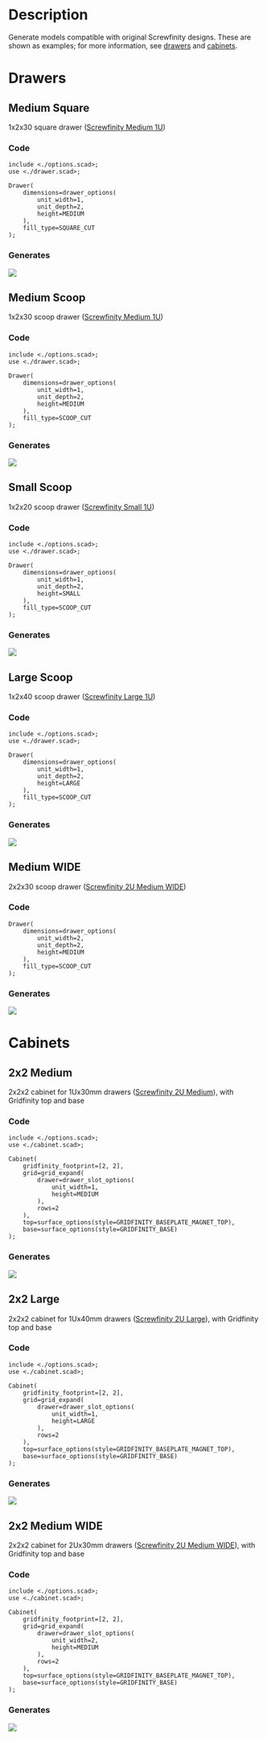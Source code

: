# Description

Generate models compatible with original Screwfinity designs.
These are shown as examples;
for more information,
see [drawers](../docs/drawers.md)
and [cabinets](../docs/cabinets.md).

# Drawers

## Medium Square

1x2x30 square drawer ([Screwfinity Medium 1U](
https://thangs.com/designer/ZombieHedgehog/3d-model/Screwfinity%20Unit%202U%20Medium%20-%20The%20Gridfinity%20Storage%20Unit-1027305
))

### Code

```openscad
include <./options.scad>;
use <./drawer.scad>;

Drawer(
    dimensions=drawer_options(
        unit_width=1,
        unit_depth=2,
        height=MEDIUM
    ),
    fill_type=SQUARE_CUT
);
```

### Generates

![](./images/drawer_square_1x2x30.png)

## Medium Scoop

1x2x30 scoop drawer ([Screwfinity Medium 1U](
https://thangs.com/designer/ZombieHedgehog/3d-model/Screwfinity%20Unit%202U%20Medium%20-%20The%20Gridfinity%20Storage%20Unit-1027305
))

### Code

```openscad
include <./options.scad>;
use <./drawer.scad>;

Drawer(
    dimensions=drawer_options(
        unit_width=1,
        unit_depth=2,
        height=MEDIUM
    ),
    fill_type=SCOOP_CUT
);
```

### Generates

![](./images/drawer_scoop_1x2x30.png)

## Small Scoop

1x2x20 scoop drawer ([Screwfinity Small 1U](
https://thangs.com/designer/ZombieHedgehog/3d-model/Screwfinity%20Unit%202U%20Small%20-%20The%20Gridfinity%20Storage%20Unit-1046954
))

### Code

```openscad
include <./options.scad>;
use <./drawer.scad>;

Drawer(
    dimensions=drawer_options(
        unit_width=1,
        unit_depth=2,
        height=SMALL
    ),
    fill_type=SCOOP_CUT
);
```

### Generates

![](./images/drawer_scoop_1x2x20.png)

## Large Scoop

1x2x40 scoop drawer ([Screwfinity Large 1U](
https://thangs.com/designer/ZombieHedgehog/3d-model/Screwfinity%20Unit%202U%20Large%20-%20The%20FREE%20Gridfinity%20Storage%20Unit-1081351
))

### Code

```openscad
include <./options.scad>;
use <./drawer.scad>;

Drawer(
    dimensions=drawer_options(
        unit_width=1,
        unit_depth=2,
        height=LARGE
    ),
    fill_type=SCOOP_CUT
);
```

### Generates

![](./images/drawer_scoop_1x2x40.png)

## Medium WIDE

2x2x30 scoop drawer ([Screwfinity 2U Medium WIDE](
https://thangs.com/designer/ZombieHedgehog/3d-model/Screwfinity%20Unit%202U%20Medium%20WIDE%20-%20The%20Gridfinity%20Storage%20Unit-1034369
))

### Code

```openscad
Drawer(
    dimensions=drawer_options(
        unit_width=2,
        unit_depth=2,
        height=MEDIUM
    ),
    fill_type=SCOOP_CUT
);
```

### Generates

![](./images/drawer_scoop_2x2x30.png)

# Cabinets

## 2x2 Medium

2x2x2 cabinet for 1Ux30mm drawers
([Screwfinity 2U Medium](
https://thangs.com/designer/ZombieHedgehog/3d-model/Screwfinity%20Unit%202U%20Medium%20-%20The%20Gridfinity%20Storage%20Unit-1027305
)),
with Gridfinity top and base

### Code

```openscad
include <./options.scad>;
use <./cabinet.scad>;

Cabinet(
    gridfinity_footprint=[2, 2],
    grid=grid_expand(
        drawer=drawer_slot_options(
            unit_width=1,
            height=MEDIUM
        ),
        rows=2
    ),
    top=surface_options(style=GRIDFINITY_BASEPLATE_MAGNET_TOP),
    base=surface_options(style=GRIDFINITY_BASE)
);
```

### Generates

![](./images/cabinet_2x2x2_1x30.png)

## 2x2 Large

2x2x2 cabinet for 1Ux40mm drawers
([Screwfinity 2U Large](
https://thangs.com/designer/ZombieHedgehog/3d-model/Screwfinity%20Unit%202U%20Large%20-%20The%20FREE%20Gridfinity%20Storage%20Unit-1081351
)),
with Gridfinity top and base

### Code

```openscad
include <./options.scad>;
use <./cabinet.scad>;

Cabinet(
    gridfinity_footprint=[2, 2],
    grid=grid_expand(
        drawer=drawer_slot_options(
            unit_width=1,
            height=LARGE
        ),
        rows=2
    ),
    top=surface_options(style=GRIDFINITY_BASEPLATE_MAGNET_TOP),
    base=surface_options(style=GRIDFINITY_BASE)
);
```

### Generates

![](./images/cabinet_2x2x2_1x40.png)

## 2x2 Medium WIDE

2x2x2 cabinet for 2Ux30mm drawers
([Screwfinity 2U Medium WIDE](
https://thangs.com/designer/ZombieHedgehog/3d-model/Screwfinity%20Unit%202U%20Medium%20WIDE%20-%20The%20Gridfinity%20Storage%20Unit-1034369
)),
with Gridfinity top and base

### Code

```openscad
include <./options.scad>;
use <./cabinet.scad>;

Cabinet(
    gridfinity_footprint=[2, 2],
    grid=grid_expand(
        drawer=drawer_slot_options(
            unit_width=2,
            height=MEDIUM
        ),
        rows=2
    ),
    top=surface_options(style=GRIDFINITY_BASEPLATE_MAGNET_TOP),
    base=surface_options(style=GRIDFINITY_BASE)
);
```

### Generates

![](./images/cabinet_2x2x2_2x30.png)
